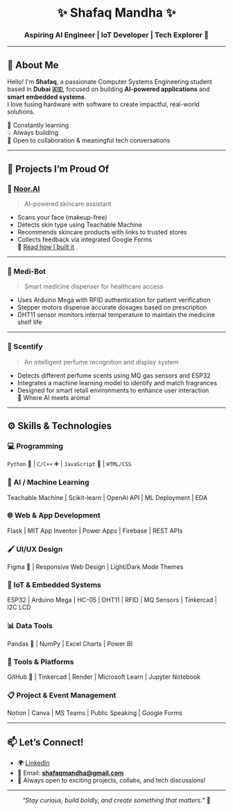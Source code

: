 <h1 align="center">✨ Shafaq Mandha ✨</h1>
<h3 align="center">Aspiring AI Engineer | IoT Developer | Tech Explorer 🚀</h3>

---

## 👋 About Me

Hello! I'm **Shafaq**, a passionate Computer Systems Engineering student based in **Dubai 🇦🇪**, focused on building **AI-powered applications** and **smart embedded systems**.  
I love fusing hardware with software to create impactful, real-world solutions.

🌱 Constantly learning  
💡 Always building  
🤝 Open to collaboration & meaningful tech conversations

---

## 💼 Projects I’m Proud Of

### 🔮 [Noor.AI](https://noor-ai.onrender.com)
> AI-powered skincare assistant  
- Scans your face (makeup-free)  
- Detects skin type using Teachable Machine  
- Recommends skincare products with links to trusted stores  
- Collects feedback via integrated Google Forms  
📖 [Read how I built it](https://academy.decodingdatascience.com/blog/gettingstartedinAI)

---

### 🏥 Medi-Bot
> Smart medicine dispenser for healthcare access  
- Uses Arduino Mega with RFID authentication for patient verification  
- Stepper motors dispense accurate dosages based on prescription  
- DHT11 sensor monitors internal temperature to maintain the medicine shelf life  

---

### 🌸 Scentify
> An intelligent perfume recognition and display system  
- Detects different perfume scents using MQ gas sensors and ESP32  
- Integrates a machine learning model to identify and match fragrances  
- Designed for smart retail environments to enhance user interaction  
🧠 Where AI meets aroma!

---

## ⚙️ Skills & Technologies

### 💻 Programming  
`Python` 🐍 | `C/C++` ➕ | `JavaScript` 📜 | `HTML/CSS`

### 🤖 AI / Machine Learning  
Teachable Machine | Scikit-learn | OpenAI API | ML Deployment | EDA

### 🌐 Web & App Development  
Flask | MIT App Inventor | Power Apps | Firebase | REST APIs

### 🖌️ UI/UX Design  
Figma 🎨 | Responsive Web Design | Light/Dark Mode Themes

### 🔧 IoT & Embedded Systems  
ESP32 | Arduino Mega | HC-05 | DHT11 | RFID | MQ Sensors | Tinkercad | I2C LCD

### 📊 Data Tools  
Pandas 🐼 | NumPy | Excel Charts | Power BI

### 🧰 Tools & Platforms  
GitHub 🔄 | Tinkercad | Render | Microsoft Learn | Jupyter Notebook

### 📋 Project & Event Management  
Notion | Canva | MS Teams | Public Speaking | Google Forms

---

## 📫 Let’s Connect!

- 🌍 [LinkedIn](https://www.linkedin.com/in/shafaqmandha/)
- 📧 Email: **shafaqmandha@gmail.com**
- 💬 Always open to exciting projects, collabs, and tech discussions!

---

<p align="center">
  <i>“Stay curious, build boldly, and create something that matters.”</i> 💖
</p>
